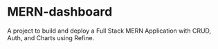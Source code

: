 # MERN-dashboard
A project to build and deploy a Full Stack MERN Application with CRUD, Auth, and Charts using Refine.
